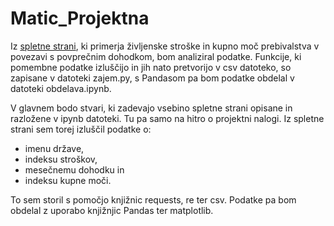 # Matic_Projektna

Iz [spletne strani](https://www.worlddata.info/cost-of-living.php), ki primerja življenske stroške in kupno moč prebivalstva v povezavi s povprečnim dohodkom, bom analiziral podatke. Funkcije, ki pomembne podatke izluščijo in jih nato pretvorijo v csv datoteko, so zapisane v datoteki zajem.py, s Pandasom pa bom podatke obdelal v datoteki obdelava.ipynb.

V glavnem bodo stvari, ki zadevajo vsebino spletne strani opisane in razložene v ipynb datoteki. Tu pa samo na hitro o projektni nalogi. Iz spletne strani sem torej izluščil podatke o:
- imenu države,
- indeksu stroškov,
- mesečnemu dohodku in
- indeksu kupne moči.

To sem storil s pomočjo knjižnic requests, re ter csv. Podatke pa bom obdelal z uporabo knjižnjic Pandas ter matplotlib.
